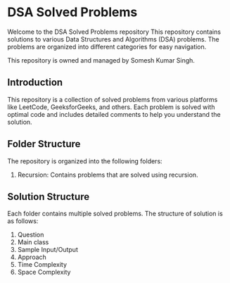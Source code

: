 # DSA Solved Problems

Welcome to the DSA Solved Problems repository This repository contains solutions to various Data Structures and Algorithms (DSA) problems. The problems are organized into different categories for easy navigation.

This repository is owned and managed by Somesh Kumar Singh.

## Introduction

This repository is a collection of solved problems from various platforms like LeetCode, GeeksforGeeks, and others. Each problem is solved with optimal code and includes detailed comments to help you understand the solution.

## Folder Structure

The repository is organized into the following folders:

1. Recursion: Contains problems that are solved using recursion.

## Solution Structure

Each folder contains multiple solved problems. The structure of solution is as follows:

1. Question
2. Main class
3. Sample Input/Output
4. Approach
5. Time Complexity
6. Space Complexity
